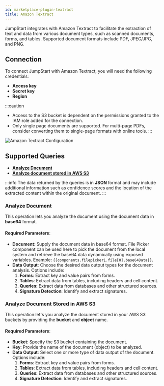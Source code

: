 ```yaml
---
id: marketplace-plugin-textract
title: Amazon Textract
---
```


JumpStart integrates with Amazon Textract to facilitate the extraction of text and data from various document types, such as scanned documents, forms, and tables. Supported document formats include PDF, JPEG/JPG, and PNG.

## Connection

To connect JumpStart with Amazon Textract, you will need the following credentials:
- **Access key**
- **Secret key**
- **Region**

:::caution
- Access to the S3 bucket is dependent on the permissions granted to the IAM role added for the connection.
- Only single page documents are supported. For multi-page PDFs, consider converting them to single-page formats with online tools.
:::

<div style={{textAlign: 'center'}}>

<img className="screenshot-full" src="/img/marketplace/plugins/textract/credentials.png" alt="Amazon Textract Configuration" />

</div>

## Supported Queries

- **[Analyze Document](#analyze-document)**
- **[Analyze document stored in AWS S3](#analyze-document-stored-in-aws-s3)**

:::info
The data returned by the queries is in **JSON** format and may include additional information such as confidence scores and the location of the extracted content within the original document.
:::

### Analyze Document

This operation lets you analyze the document using the document data in **base64** format.

#### Required Parameters: 

- **Document**: Supply the document data in base64 format. File Picker component can be used here to pick the document from the local system and retrieve the base64 data dynamically using exposed variables. Example: `{{components.filepicker1.file[0].base64Data}}`.
- **Data Output**: Choose the desired data output types for the document analysis. Options include: 
  1. **Forms**: Extract key and value pairs from forms.
  2. **Tables**: Extract data from tables, including headers and cell content.
  3. **Queries**: Extract data from databases and other structured sources.
  4. **Signature Detection**: Identify and extract signatures.

### Analyze Document Stored in AWS S3

This operation let's you analyze the document stored in your AWS S3 buckets by providing the **bucket** and **object** name.

#### Required Parameters: 

- **Bucket**: Specify the S3 bucket containing the document.
- **Key**: Provide the name of the document (object) to be analyzed.
- **Data Output**: Select one or more type of data output of the document. Options include: 
  1. **Forms**: Extract key and value pairs from forms.
  2. **Tables**: Extract data from tables, including headers and cell content.
  3. **Queries**: Extract data from databases and other structured sources.
  4. **Signature Detection**: Identify and extract signatures.